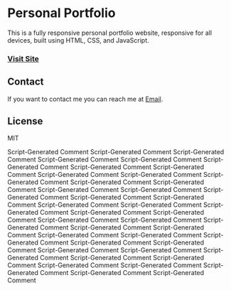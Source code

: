 # Personal Portfolio















This is a fully responsive personal portfolio website, responsive for all devices, built using HTML, CSS, and JavaScript.















### [Visit Site](https://arihantjain-aj.github.io/Portfolio/)















## Contact















If you want to contact me you can reach me at [Email](mailto:arihantjain7340@gmail.com).















## License















MIT







 Script-Generated Comment
 Script-Generated Comment
 Script-Generated Comment
 Script-Generated Comment
 Script-Generated Comment
 Script-Generated Comment
 Script-Generated Comment
 Script-Generated Comment
 Script-Generated Comment
 Script-Generated Comment
 Script-Generated Comment
 Script-Generated Comment
 Script-Generated Comment
 Script-Generated Comment
 Script-Generated Comment
 Script-Generated Comment
 Script-Generated Comment
 Script-Generated Comment
 Script-Generated Comment
 Script-Generated Comment
 Script-Generated Comment
 Script-Generated Comment
 Script-Generated Comment
 Script-Generated Comment
 Script-Generated Comment
 Script-Generated Comment
 Script-Generated Comment
 Script-Generated Comment
 Script-Generated Comment
 Script-Generated Comment
 Script-Generated Comment
 Script-Generated Comment
 Script-Generated Comment
 Script-Generated Comment
 Script-Generated Comment
 Script-Generated Comment
 Script-Generated Comment
 Script-Generated Comment
 Script-Generated Comment
 Script-Generated Comment
 Script-Generated Comment
 Script-Generated Comment
 Script-Generated Comment

